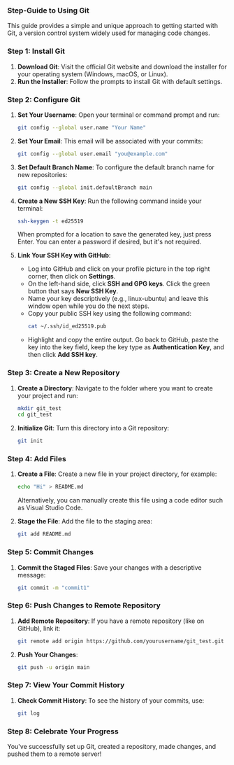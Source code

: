 ### Step-Guide to Using Git

This guide provides a simple and unique approach to getting started with Git, a version control system widely used for managing code changes.

### Step 1: Install Git

1. **Download Git**: Visit the official Git website and download the installer for your operating system (Windows, macOS, or Linux).
2. **Run the Installer**: Follow the prompts to install Git with default settings.

### Step 2: Configure Git

1. **Set Your Username**: Open your terminal or command prompt and run:
   ```bash
   git config --global user.name "Your Name"
   ```

2. **Set Your Email**: This email will be associated with your commits:
   ```bash
   git config --global user.email "you@example.com"
   ```

3. **Set Default Branch Name**: To configure the default branch name for new repositories:
   ```bash
   git config --global init.defaultBranch main
   ```

4. **Create a New SSH Key**: Run the following command inside your terminal:
   ```bash
   ssh-keygen -t ed25519
   ```
   When prompted for a location to save the generated key, just press Enter. You can enter a password if desired, but it's not required.

5. **Link Your SSH Key with GitHub**: 

   - Log into GitHub and click on your profile picture in the top right corner, then click on **Settings**.
   - On the left-hand side, click **SSH and GPG keys**. Click the green button that says **New SSH Key**.
   - Name your key descriptively (e.g., linux-ubuntu) and leave this window open while you do the next steps.
   - Copy your public SSH key using the following command:
     ```bash
     cat ~/.ssh/id_ed25519.pub
     ```
   - Highlight and copy the entire output. Go back to GitHub, paste the key into the key field, keep the key type as **Authentication Key**, and then click **Add SSH key**.

### Step 3: Create a New Repository

1. **Create a Directory**: Navigate to the folder where you want to create your project and run:
   ```bash
   mkdir git_test
   cd git_test
   ```

2. **Initialize Git**: Turn this directory into a Git repository:
   ```bash
   git init
   ```

### Step 4: Add Files

1. **Create a File**: Create a new file in your project directory, for example:
   ```bash
   echo "Hi" > README.md
   ```
   Alternatively, you can manually create this file using a code editor such as Visual Studio Code.

2. **Stage the File**: Add the file to the staging area:
   ```bash
   git add README.md
   ```

### Step 5: Commit Changes

1. **Commit the Staged Files**: Save your changes with a descriptive message:
   ```bash
   git commit -m "commit1"
   ```

### Step 6: Push Changes to Remote Repository

1. **Add Remote Repository**: If you have a remote repository (like on GitHub), link it:
   ```bash
   git remote add origin https://github.com/yourusername/git_test.git
   ```

2. **Push Your Changes**:
   ```bash
   git push -u origin main
   ```

### Step 7: View Your Commit History

1. **Check Commit History**: To see the history of your commits, use:
   ```bash
   git log
   ```

### Step 8: Celebrate Your Progress

You've successfully set up Git, created a repository, made changes, and pushed them to a remote server!
